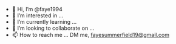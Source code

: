 - 👋 Hi, I’m @faye1994
- 👀 I’m interested in ...
- 🌱 I’m currently learning ...
- 💞️ I’m looking to collaborate on ...
- 📫 How to reach me ... DM me, fayesummerfield19@gmail.com

<!---
faye1994/faye1994 is a ✨ special ✨ repository because its `README.md` (this file) appears on your GitHub profile.
You can click the Preview link to take a look at your changes.
--->
